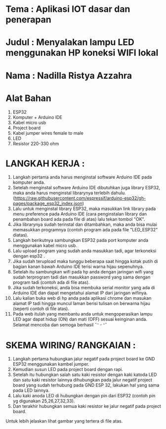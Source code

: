 # Tema : Aplikasi IOT dasar dan penerapan
# Judul : Menyalakan lampu LED menggunakan HP koneksi WIFI lokal
# Nama : Nadilla Ristya Azzahra

# Alat Bahan
1. ESP32
2. Komputer + Arduino IDE
3. Kabel micro usb
4. Project board
5. Kabel jumper wires female to male
6. LED
7. Resistor 220-330 ohm

# LANGKAH KERJA :
1. Langkah pertama anda harus menginstal software Arduino IDE pada komputer anda. 
2. Setelah menginstal software Arduino IDE dibutuhkan juga library ESP32, maka anda harus menginstal librarynya terlebih dahulu. (https://raw.githubusercontent.com/espressif/arduino-esp32/gh-pages/package_esp32_index.json)
3. Lalu untuk menginstal library ESP32, maka masukkan link library pada menu preference pada  Arduino IDE (cara penginstalan library dan penambahan board ada pada file di atas) lalu tekan tombol "OK".
4. Jika librarynya sudah terinstal dan ditambahkan, maka anda bisa mulai memasukkan programnya (contoh program ada pada file "LED_ESP32" diatas). 
5. Langkah berikutnya sambungkan ESP32 pada port komputer anda menggunakan kabel micro usb. 
6. Lalu upload program yang sudah anda masukkan tadi, agar terkoneksi dengan esp32 . 
7. Jika sudah terupload maka tunggu beberapa saat hingga kotak putih di bagian kanan bawah Arduino IDE terisi warna hijau sepenuhnya. 
8. Setelah itu sambungkan wifi pada hp anda dengan jaringan wifi yang sudah terprogram tadi dan masukkan password yang sama dengan program tadi (contoh ada di file atas). 
9. Jika sudah terkoneksi, anda bisa membuka serial monitor yang ada di Arduino IDE dan dapat mengetahui alamat IP dari jaringan wifinya. 
10. Lalu kalian buka web di hp anda pada aplikasi chrome  dan masukan alamat IP tadi hingga muncul laman berisi tulisan on berwarna hijau (seperti contoh di file atas). 
11. Pada web itulah yang membantu anda untuk mengoperasikan lampu LED agar dapat hidup (ON) dan mati (OFF) sesuai keinginan anda. 
Selamat mencoba dan semoga berhasil ˶ᵔ ᵕ ᵔ˶

# SKEMA WIRING/ RANGKAIAN :
1. Langkah pertama hubungkan jalur negatif pada project board ke GND ESP32 menggunakan kambel jumper. 
2. Kemudian susun LED pada project board dengan rapi. 
3. Setelah itu hubungkan salah satu kaki resistor dengan kaki katoda LED dan satu kaki resistor lainnya dihubungkan pada jalur negatif project board yang sudah terhubung pada GND ESP 32, lakukan hal yang sama pada LED lainnya. 
4. Lalu kaki anoda LED di hubungkan dengan pin dari ESP32 (contoh pin yg digunakan 25,26,27,32,33).
5. Dan terakhir hubungkan semua kaki resistor ke jalur negatif pada project board. 

 Untuk lebih jelaskan lihat gambar yang tertera di file atas.
